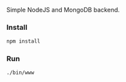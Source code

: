 Simple NodeJS and MongoDB backend.

### Install
```bash
npm install
```

### Run
```bash
./bin/www
```
